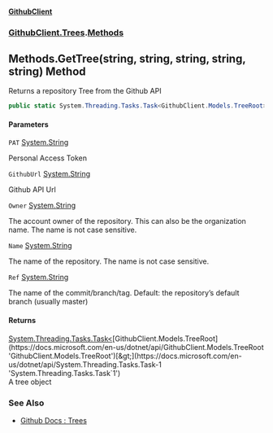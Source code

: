 #### [GithubClient](index.md 'index')
### [GithubClient.Trees](GithubClient.Trees.md 'GithubClient.Trees').[Methods](GithubClient.Trees.Methods.md 'GithubClient.Trees.Methods')

## Methods.GetTree(string, string, string, string, string) Method

Returns a repository Tree from the Github API

```csharp
public static System.Threading.Tasks.Task<GithubClient.Models.TreeRoot> GetTree(string PAT, string GithubUrl, string Owner, string Name, string Ref="main");
```
#### Parameters

<a name='GithubClient.Trees.Methods.GetTree(string,string,string,string,string).PAT'></a>

`PAT` [System.String](https://docs.microsoft.com/en-us/dotnet/api/System.String 'System.String')

Personal Access Token

<a name='GithubClient.Trees.Methods.GetTree(string,string,string,string,string).GithubUrl'></a>

`GithubUrl` [System.String](https://docs.microsoft.com/en-us/dotnet/api/System.String 'System.String')

Github API Url

<a name='GithubClient.Trees.Methods.GetTree(string,string,string,string,string).Owner'></a>

`Owner` [System.String](https://docs.microsoft.com/en-us/dotnet/api/System.String 'System.String')

The account owner of the repository. This can also be the organization name. The name is not case sensitive.

<a name='GithubClient.Trees.Methods.GetTree(string,string,string,string,string).Name'></a>

`Name` [System.String](https://docs.microsoft.com/en-us/dotnet/api/System.String 'System.String')

The name of the repository. The name is not case sensitive.

<a name='GithubClient.Trees.Methods.GetTree(string,string,string,string,string).Ref'></a>

`Ref` [System.String](https://docs.microsoft.com/en-us/dotnet/api/System.String 'System.String')

The name of the commit/branch/tag. Default: the repository’s default branch (usually master)

#### Returns
[System.Threading.Tasks.Task&lt;](https://docs.microsoft.com/en-us/dotnet/api/System.Threading.Tasks.Task-1 'System.Threading.Tasks.Task`1')[GithubClient.Models.TreeRoot](https://docs.microsoft.com/en-us/dotnet/api/GithubClient.Models.TreeRoot 'GithubClient.Models.TreeRoot')[&gt;](https://docs.microsoft.com/en-us/dotnet/api/System.Threading.Tasks.Task-1 'System.Threading.Tasks.Task`1')  
A tree object

### See Also
- [Github Docs : Trees](https://docs.github.com/en/rest/git/trees 'https://docs.github.com/en/rest/git/trees')